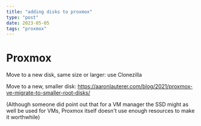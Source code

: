 ```yaml
---
title: "adding disks to proxmox"
type: "post"
date: 2023-05-05
tags: "proxmox"
---
```


# Proxmox

Move to a new disk, same size or larger: use Clonezilla

Move to a new, smaller disk: https://aaronlauterer.com/blog/2021/proxmox-ve-migrate-to-smaller-root-disks/

(Although someone did point out that for a VM manager the SSD might as well be used for VMs, Proxmox itself doesn't use enough resources to make it worthwhile)
